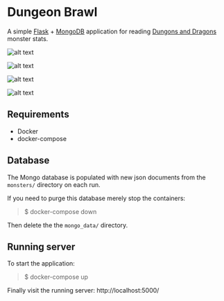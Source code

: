 # **Dungeon Brawl**

A simple [Flask](http://flask.pocoo.org/) + [MongoDB](https://www.mongodb.com/)
application for reading [Dungons and Dragons](http://dnd.wizards.com/) monster
stats.

![alt text](https://i.imgur.com/gvuu7MI.png")

![alt text](https://i.imgur.com/K1RM6Z1.png")

![alt text](https://i.imgur.com/vsX2yAR.png")

![alt text](https://i.imgur.com/cDZqadP.png")

## Requirements

 * Docker
 * docker-compose

## Database

The Mongo database is populated with new json documents
from the `monsters/` directory on each run.

If you need to purge this database merely stop the containers:

> $ docker-compose down

Then delete the the `mongo_data/` directory.

## Running server

To start the application:

> $ docker-compose up

Finally visit the running server: http://localhost:5000/
